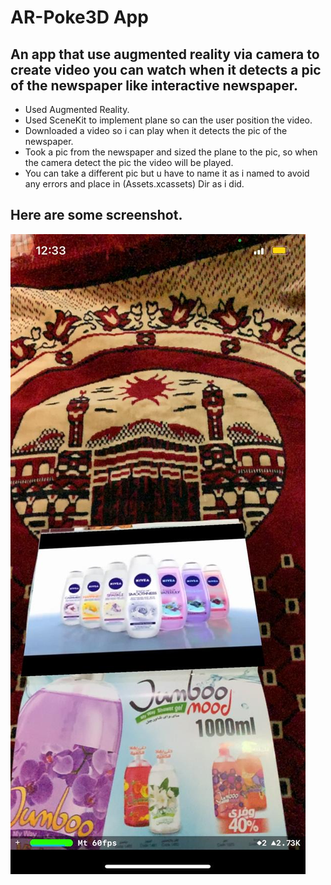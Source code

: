 
# AR-Poke3D App

## An app that use augmented reality via camera to create video you can watch when it detects a pic of the newspaper like interactive newspaper.

* Used Augmented Reality.
* Used SceneKit to implement plane so can the user position the video.
* Downloaded a video so i can play when it detects the pic of the newspaper.
* Took a pic from the newspaper and sized the plane to the pic, so when the camera detect the pic the video will be played.
* You can take a different pic but u have to name it as i named to avoid any errors and place in (Assets.xcassets) Dir as i did.


## Here are some screenshot.

![Video](Documentation/news.jpeg)



